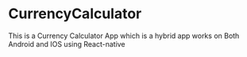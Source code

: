 # CurrencyCalculator
This is a Currency Calculator App which  is a hybrid app works on Both Android and IOS using React-native  
